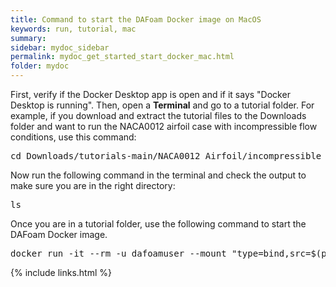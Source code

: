```yaml
---
title: Command to start the DAFoam Docker image on MacOS
keywords: run, tutorial, mac
summary: 
sidebar: mydoc_sidebar
permalink: mydoc_get_started_start_docker_mac.html
folder: mydoc
---
```


First, verify if the Docker Desktop app is open and if it says "Docker Desktop is running". Then, open a **Terminal** and go to a tutorial folder. For example, if you download and extract the tutorial files to the Downloads folder and want to run the NACA0012 airfoil case with incompressible flow conditions, use this command:

<pre>
cd Downloads/tutorials-main/NACA0012_Airfoil/incompressible
</pre>

Now run the following command in the terminal and check the output to make sure you are in the right directory:

<pre>
ls
</pre>

Once you are in a tutorial folder, use the following command to start the DAFoam Docker image.

<pre>
docker run -it --rm -u dafoamuser --mount "type=bind,src=$(pwd),target=/home/dafoamuser/mount" -w /home/dafoamuser/mount dafoam/opt-packages:{{ site.latest_version }} bash
</pre>

{% include links.html %}
